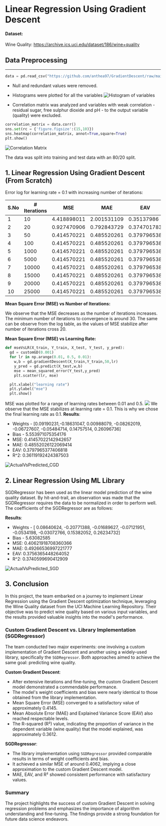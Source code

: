 # Linear Regression Using Gradient Descent

#### Dataset:
Wine Quality:
https://archive.ics.uci.edu/dataset/186/wine+quality

## Data Preprocessing
---
```python
data = pd.read_csv("https://github.com/anthea97/GradientDescent/raw/main/winequality-red.csv",delimiter=";")
```

* Null and redundant values were removed.
* Histograms were plotted for all the variables
![Histogram of variables](https://github.com/anthea97/GradientDescent/blob/main/histogramsOfData.png?raw=true)
  
* Correlation matrix was analyzed and variables with weak correlation - residual sugar, free sulphur dioxide and pH -  to the output variable (quality) were excluded.

```python
correlation_matrix = data.corr()
sns.set(rc = {'figure.figsize':(15,10)})
sns.heatmap(correlation_matrix, annot=True,square=True)
plt.show()
```

![Correlation Matrix](https://github.com/anthea97/GradientDescent/blob/main/Pasted%20image%2020230913222619.png?raw=true)

The data was split into training and test data with an 80/20 split.

## 1. Linear Regression Using Gradient Descent (From Scratch)
Error log for learning rate = 0.1 with increasing number of iterations:

| S.No  | # Iterations  | MSE          | MAE          | EAV          | R^2           |
|-------|---------------|--------------|--------------|--------------|---------------|
| 1     | 10            | 4.418898011  | 2.001531109  | 0.35137986   | -5.809046067  |
| 2     | 20            | 0.927470906  | 0.792843729  | 0.374701783  | -0.429132808  |
| 3     | 50            | 0.414570221  | 0.485520261  | 0.379796538  | 0.361191924   |
| 4     | 100           | 0.414570221  | 0.485520261  | 0.379796538  | 0.361191924   |
| 5     | 1000          | 0.414570221  | 0.485520261  | 0.379796538  | 0.361191924   |
| 6     | 5000          | 0.414570221  | 0.485520261  | 0.379796538  | 0.361191924   |
| 7     | 10000         | 0.414570221  | 0.485520261  | 0.379796538  | 0.361191924   |
| 8     | 15000         | 0.414570221  | 0.485520261  | 0.379796538  | 0.361191924   |
| 9     | 20000         | 0.414570221  | 0.485520261  | 0.379796538  | 0.361191924   |
| 10    | 25000         | 0.414570221  | 0.485520261  | 0.379796538  | 0.361191924   |



**Mean Square Error (MSE) vs Number of Iterations:**

We observe that the MSE decreases as the number of iterations increases. The minimum number of iterations to convergence is around 30. The same can be observe from the log table, as the values of MSE stabilize after number of iterations cross 20.


**Mean Square Error (MSE) vs Learning Rate:**
```python
def mseVsLR(X_train, Y_train, X_test, Y_test, y_pred):
  gd = customGD(0.001)
  for lr in np.arange(0.01, 0.5, 0.01):
    w,b = gd.gradientDescent(X_train,Y_train,50,lr)
    y_pred = gd.predict(X_test,w,b)
    mse = mean_squared_error(Y_test,y_pred)
    plt.scatter(lr, mse)

  plt.xlabel("learning rate")
  plt.ylabel("mse")
  plt.show()  

```

MSE was plotted for a range of learning rates between 0.01 and 0.5. 
![](https://github.com/anthea97/GradientDescent/blob/main/Pasted%20image%2020230914155609.png?raw=true)
We observe that the MSE stabilizes at learning rate = 0.1. This is why we chose the final learning rate as 0.1.
**Results**:
* Weights - [0.09190231,-0.18631047, 0.00988079, -0.08262019, -0.06727607, -0.05484714, 0.14757514, 0.26096736]
* Bias - 5.553971075354176
* MSE: 0.41457022142942657
* MAE: 0.48552026122069414
* EAV: 0.3797965377406818
* R^2: 0.36119192424387503

![ActualVsPredicted_CGD](https://github.com/anthea97/GradientDescent/blob/main/AVP_CGD.png?raw=true)

## 2. Linear Regression Using ML Library
SGDRegressor has been used as the linear model prediction of the wine quality dataset. By hit-and-trail, an observation was made that the SGDRegressor requires the data to be normalized in order to perform well. The coefficients of the SGDRegressor are as follows:

**Results**:
* Weights - [ 0.08640624,  -0.20771388, -0.01689627, -0.07121951, -0.0534198,  -0.03072766, 0.15382052,  0.26234732]
* Bias - 5.63082585
* MSE: 0.40621918708360366
* MAE: 0.49266536997221777
* EAV: 0.3756365448264052
* R^2: 0.3740599690412909

![ActualVsPredicted_SGD](https://github.com/anthea97/GradientDescent/blob/main/AVP_SGD.png?raw=true)

## 3. Conclusion

In this project, the team embarked on a journey to implement Linear Regression using the Gradient Descent optimization technique, leveraging the Wine Quality dataset from the UCI Machine Learning Repository. Their objective was to predict wine quality based on various input variables, and the results provided valuable insights into the model's performance.

### Custom Gradient Descent vs. Library Implementation (SGDRegressor)

The team conducted two major experiments: one involving a custom implementation of Gradient Descent and another using a widely-used library, specifically the `SGDRegressor`. Both approaches aimed to achieve the same goal: predicting wine quality.

**Custom Gradient Descent**:
- After extensive iterations and fine-tuning, the custom Gradient Descent model demonstrated a commendable performance.
- The model's weight coefficients and bias were nearly identical to those obtained from the library implementation.
- Mean Square Error (MSE) converged to a satisfactory value of approximately 0.4145.
- Mean Absolute Error (MAE) and Explained Variance Score (EAV) also reached respectable levels.
- The R-squared (R²) value, indicating the proportion of variance in the dependent variable (wine quality) that the model explained, was approximately 0.3612.

**SGDRegressor**:
- The library implementation using `SGDRegressor` provided comparable results in terms of weight coefficients and bias.
- It achieved a similar MSE of around 0.4062, implying a close approximation to the custom Gradient Descent model.
- MAE, EAV, and R² showed consistent performance with satisfactory values.

<!-- ### Decision and Implications

The team's choice to opt for the custom Gradient Descent model over the library implementation was motivated by the similarity in results and the acceptable error rate (around 0.40). This decision not only highlights the viability of their custom approach but also underscores the significance of understanding the core algorithms and implementing them from scratch.

The insights gained from this project have practical implications, especially in scenarios where one needs to tailor the optimization process to specific requirements or constraints. Furthermore, it emphasizes the importance of rigorous experimentation and fine-tuning to achieve optimal results when using Gradient Descent.

In summary, the success of the custom Gradient Descent model in predicting wine quality validates its effectiveness in tackling real-world regression problems. This project serves as a testament to the power of understanding and implementing machine learning algorithms from the ground up, ultimately providing a strong foundation for future data science endeavors. -->
<!-- ## 3. Conclusion

In this project, the team implemented Linear Regression using Gradient Descent on the Wine Quality dataset from the UCI Machine Learning Repository to predict wine quality based on input variables.

### Custom Gradient Descent (From Scratch)

- The custom Gradient Descent model showed strong performance.
- It achieved an MSE of approximately 0.4145.
- MAE, EAV, and R² demonstrated favorable results.
- The model's weight coefficients and bias were effectively determined.

### SGDRegressor (Library Implementation)

- The team also utilized the `SGDRegressor` from a machine learning library.
- Results, including weight coefficients and bias, were comparable to the custom model.
- The MSE was approximately 0.4062, indicating a similar level of performance.
- MAE, EAV, and R² showed consistent results. -->

### Summary

The project highlights the success of custom Gradient Descent in solving regression problems and emphasizes the importance of algorithm understanding and fine-tuning. The findings provide a strong foundation for future data science endeavors.

